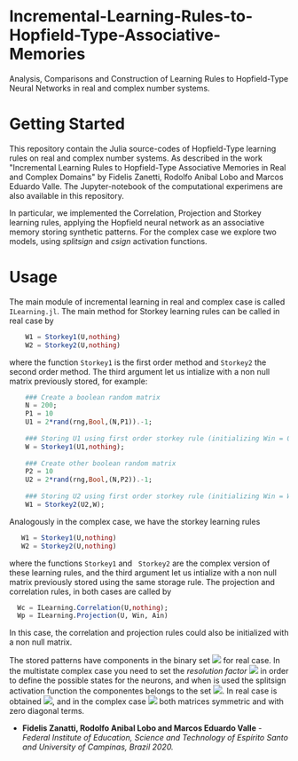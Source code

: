 # Incremental-Learning-Rules-to-Hopfield-Type-Associative-Memories


Analysis, Comparisons and Construction of Learning Rules to Hopfield-Type Neural Networks in real and complex number systems. 

# Getting Started

This repository contain the Julia source-codes of Hopfield-Type learning rules on real and complex number systems. As described in the work "Incremental Learning Rules to Hopfield-Type Associative Memories in Real and Complex Domains" by Fidelis Zanetti, Rodolfo Anibal Lobo and Marcos Eduardo Valle. The Jupyter-notebook of the computational experimens are also available in this repository.

In particular, we implemented the Correlation, Projection and Storkey learning rules, applying the Hopfield neural network as an associative memory storing synthetic patterns. For the complex case we explore two models, using *splitsign* and *csign* activation functions. 

# Usage
The main module of incremental learning in real and complex case is called ```ILearning.jl```. The main method for Storkey learning rules can be called in real case by
```julia
    W1 = Storkey1(U,nothing)
    W2 = Storkey2(U,nothing)
```
where the function ```Storkey1``` is the first order method and ```Storkey2``` the second order method. The third argument let us intialize with a non null matrix previously stored, for example:
```julia
    ### Create a boolean random matrix
    N = 200;
    P1 = 10
    U1 = 2*rand(rng,Bool,(N,P1)).-1;
    
    ### Storing U1 using first order storkey rule (initializing Win = 0)
    W = Storkey1(U1,nothing);
    
    ### Create other boolean random matrix
    P2 = 10
    U2 = 2*rand(rng,Bool,(N,P2)).-1;
    
    ### Storing U2 using first order storkey rule (initializing Win = W) 
    W1 = Storkey2(U2,W);
```
Analogously in the complex case, we have the storkey learning rules

 ```julia
    W1 = Storkey1(U,nothing)
    W2 = Storkey2(U,nothing)
 ```
 where the functions ``` Storkey1 ``` and ``` Storkey2``` are the complex version of these learning rules, and the third argument let us intialize with a non null matrix previously stored using the same storage rule. The projection and correlation rules, in both cases are called by
 
  ```julia
    Wc = ILearning.Correlation(U,nothing);
    Wp = ILearning.Projection(U, Win, Ain)
 ```
 In this case, the correlation and projection rules could also be initialized with a non null matrix.

 The stored patterns have components in the binary set <img src="https://render.githubusercontent.com/render/math?math=%5C%7B%2B1%2C-1%5C%7D"> for real case. In the multistate complex case you need to set the *resolution factor* <img src="https://render.githubusercontent.com/render/math?math=K"> in order to define the possible states for the neurons, and when is used the splitsign activation function the componentes belongs to the set <img src="https://render.githubusercontent.com/render/math?math=%5C%7B%5Cpm%201%5Cpm%20%5Cmathbf%7Bi%7D%5C%7D">. In real case is obtained <img src="https://render.githubusercontent.com/render/math?math=W%20%5Cin%20%5Cmathbb%7BR%7D%5E%7BN%5Ctimes%20N%7D">, and in the complex case <img src="https://render.githubusercontent.com/render/math?math=W%20%5Cin%20%5Cmathbb%7BC%7D%5E%7BN%5Ctimes%20N%7D"> both matrices symmetric and with zero diagonal terms. 


- **Fidelis Zanatti, Rodolfo Anibal Lobo and Marcos Eduardo Valle** - *Federal Institute of Education, Science and Technology of Espírito Santo and University of Campinas, Brazil 2020.*
